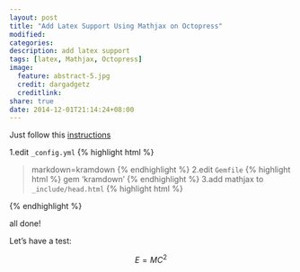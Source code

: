 ```yaml
---
layout: post
title: "Add Latex Support Using Mathjax on Octopress"
modified:
categories: 
description: add latex support 
tags: [latex, Mathjax, Octopress]
image:
  feature: abstract-5.jpg
  credit: dargadgetz
  creditlink:
share: true
date: 2014-12-01T21:14:24+08:00
---
```



Just follow this [instructions](http://www.idryman.org/blog/2012/03/10/writing-math-equations-on-octopress/ )

<!--more-->

1.edit `_config.yml`
{% highlight html %}
>markdown=kramdown
{% endhighlight %}
2.edit `Gemfile`
{% highlight html %}
gem ‘kramdown’
{% endhighlight %}
3.add mathjax to `_include/head.html`
{% highlight html %}
<!-- mathjax config similar to math.stackexchange -->
<script type="text/x-mathjax-config">
MathJax.Hub.Config({
  jax: ["input/TeX", "output/HTML-CSS"],
  tex2jax: {
    inlineMath: [ ['$', '$'] ],
    displayMath: [ ['$$', '$$']],
    processEscapes: true,
    skipTags: ['script', 'noscript', 'style', 'textarea', 'pre', 'code']
  },
  messageStyle: "none",
  "HTML-CSS": { preferredFont: "TeX", availableFonts: ["STIX","TeX"] }
});
</script>
<script src="http://cdn.mathjax.org/mathjax/latest/MathJax.js?config=TeX-AMS_HTML" type="text/javascript"></script>
{% endhighlight %}

all done!

Let’s have a test:

$$
E=MC^2
$$
